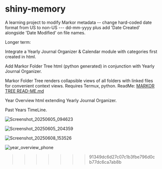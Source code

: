 

# shiny-memory
A learning project to modify Markor metadata -- change hard-coded date format from US to non-US --- dd-mm-yyyy plus add 'Date Created' alongside 'Date Modified' on file names.

Longer term:

Integrate a Yearly Journal Organizer & Calendar module with categories first created in html.

Add Markor Folder Tree html (python generated) in conjunction with Yearly Journal Organizer.

Markor Folder Tree renders collapsible views of all folders with linked files for convenient context views. 
Requires Termux, python. ReadMe: [MARKOR TREE READ-ME.md](https://github.com/user-attachments/files/20643621/MARKOR.TREE.READ-ME.md)

Year Overview html extending Yearly Journal Organizer.

Past Years TimeLine.


![Screenshot_20250605_094623](https://github.com/user-attachments/assets/27059d23-164d-48b5-b1ff-f0f9101a6e14)

![Screenshot_20250605_204359](https://github.com/user-attachments/assets/f9ddb797-5fed-4ae7-a973-8a2fe4d621eb)


![Screenshot_20250608_153526](https://github.com/user-attachments/assets/676845a7-605c-4da2-a501-8f3bce6a2169)



![year_overview_phone](https://github.com/user-attachments/assets/fad0559d-8d80-41dd-b422-48c9894179c5)
>>>>>>> 91349dc6d27c07c1b3fbe796d0cb77dc6ca7ab8b
